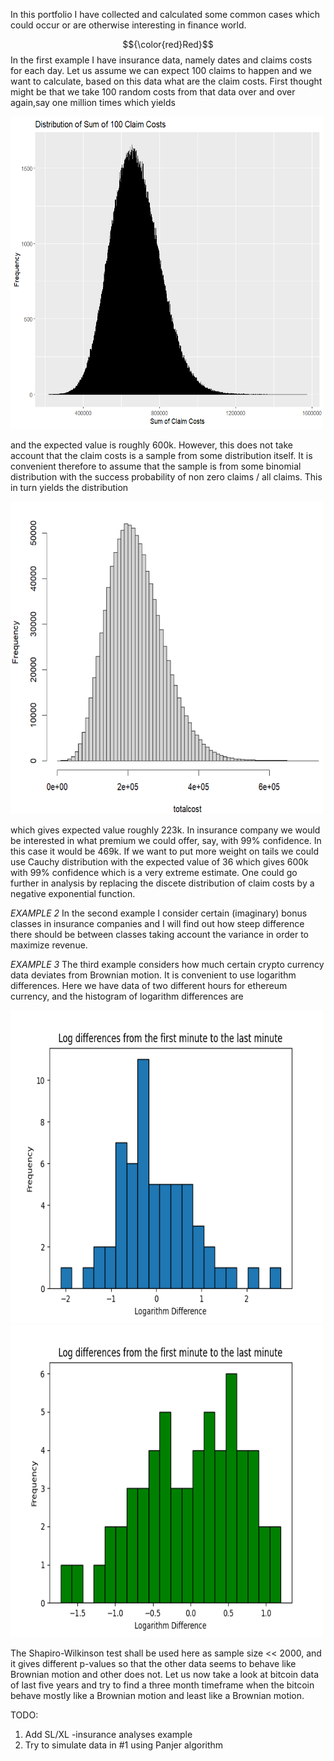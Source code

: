 
 In this portfolio I have collected and calculated some common cases which could occur or are
 otherwise interesting in finance world.                                                      

 
$${\color{red}Red}$$  In the first example I have insurance data, namely dates and claims costs for each day. 
Let us assume we can expect 100 claims to happen and we want to calculate, based on this data
what are the claim costs. First thought might be that we take 100 random costs from that 
data over and over again,say one million times which yields


<img src="https://raw.githubusercontent.com/ereekaur/finance/main/onemillion.png" width="500" height="500">

and the expected value is roughly 600k. However, this does not take account that the claim costs is a sample
from some distribution itself. It is convenient therefore to assume that the sample is from some binomial distribution
with the success probability of non zero claims / all claims. This in turn yields the distribution



<img src="https://raw.githubusercontent.com/ereekaur/finance/main/totalcost.png" width="500" height="500">

which gives expected value roughly 223k. In insurance company we would be interested in what premium we could
offer, say, with 99% confidence. In this case it would be 469k. If we want to put more weight on tails
we could use Cauchy distribution with the expected value of 36 which gives 600k with 99% confidence
which is a very extreme estimate. One could go further in analysis by replacing the discete distribution
of claim costs by a negative exponential function.



_EXAMPLE 2_ In the second example I consider certain (imaginary) bonus classes in insurance companies and I will find out
how steep difference there should be between classes taking account the variance in order to maximize revenue.

_EXAMPLE 3_ The third example considers how much certain crypto currency data deviates from Brownian motion. It is 
convenient to use logarithm differences. Here we have data of two different hours for ethereum currency, and
the histogram of logarithm differences are

<img src="https://raw.githubusercontent.com/ereekaur/finance/main/ETH1.png" width="500" height="500">
<img src="https://raw.githubusercontent.com/ereekaur/finance/main/ETH2.png" width="500" height="500">

The Shapiro-Wilkinson test shall be used here as sample size << 2000, and it gives different p-values so that 
the other data seems to behave like  Brownian motion and other does not. Let us now take a look at bitcoin data of last 
five years and try to find a three month timeframe when the bitcoin behave mostly like a Brownian motion and least like 
a Brownian motion.





TODO:  

1) Add SL/XL -insurance analyses example
2) Try to simulate data in #1 using Panjer algorithm








